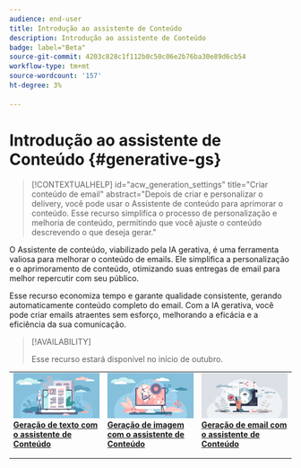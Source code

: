 ```yaml
---
audience: end-user
title: Introdução ao assistente de Conteúdo
description: Introdução ao assistente de Conteúdo
badge: label="Beta"
source-git-commit: 4203c828c1f112b0c50c06e2b76ba30e89d6cb54
workflow-type: tm+mt
source-wordcount: '157'
ht-degree: 3%

---
```



# Introdução ao assistente de Conteúdo {#generative-gs}

>[!CONTEXTUALHELP]
>id="acw_generation_settings"
>title="Criar conteúdo de email"
>abstract="Depois de criar e personalizar o delivery, você pode usar o Assistente de conteúdo para aprimorar o conteúdo. Esse recurso simplifica o processo de personalização e melhoria de conteúdo, permitindo que você ajuste o conteúdo descrevendo o que deseja gerar."

O Assistente de conteúdo, viabilizado pela IA gerativa, é uma ferramenta valiosa para melhorar o conteúdo de emails. Ele simplifica a personalização e o aprimoramento de conteúdo, otimizando suas entregas de email para melhor repercutir com seu público.

Esse recurso economiza tempo e garante qualidade consistente, gerando automaticamente conteúdo completo do email. Com a IA gerativa, você pode criar emails atraentes sem esforço, melhorando a eficácia e a eficiência da sua comunicação.

>[!AVAILABILITY]
>
>Esse recurso estará disponível no início de outubro.


<table style="table-layout:fixed"><tr style="border: 0;">
<td>
<a href="generative-content.md">
<img alt="Geração de texto" src="assets/do-not-localize/text-genai.jpeg">
</a>
<div>
<a href="generative-content.md"><strong>Geração de texto com o assistente de Conteúdo</strong></a>
</div>
<p>
</td>
<td>
<a href="generative-image.md">
<img alt="Geração de imagem" src="assets/do-not-localize/image-genai.jpeg">
</a>
<div><a href="generative-image.md"><strong>Geração de imagem com o assistente de Conteúdo</strong>
</div>
<p>
</td>
<td>
<a href="generative-email.md">
<img alt="Geração de email" src="assets/do-not-localize/email-genai.jpeg">
</a>
<div>
<a href="generative-email.md"><strong>Geração de email com o assistente de Conteúdo</strong></a>
</div>
<p></td>
</tr></table>

